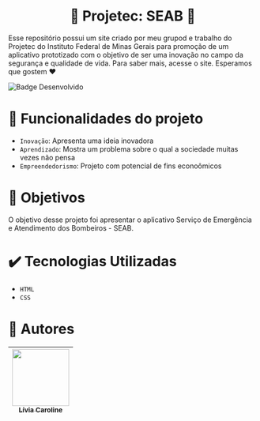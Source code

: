 
<h1 align="center">🚒 Projetec: SEAB 🚒</h1>

 
 <p>Esse repositório possui um site criado por meu grupod e trabalho do Projetec do Instituto Federal de Minas Gerais para promoção de um aplicativo prototizado com o objetivo de ser uma inovação no campo da segurança e qualidade de vida. Para saber mais, acesse o site. Esperamos que gostem ❤️</p>
 
 
 ![Badge Desenvolvido](https://img.shields.io/badge/STATUS-Finalizado-green)


 # :hammer: Funcionalidades do projeto

- `Inovação`: Apresenta uma ideia inovadora
- `Aprendizado`: Mostra um problema sobre o qual a sociedade muitas vezes não pensa
- `Empreendedorismo`: Projeto com potencial de fins econoômicos 

# :eyes: Objetivos

O objetivo desse projeto foi apresentar o aplicativo Serviço de Emergência e Atendimento dos Bombeiros - SEAB.


# :heavy_check_mark: Tecnologias Utilizadas

- `HTML`
- `CSS`

# :woman: Autores

| [<img src="https://i.imgur.com/OO9DSbF.jpg" width=115><br><sub>Lívia Caroline</sub>](https://github.com/livinha11) |
| :---: |
